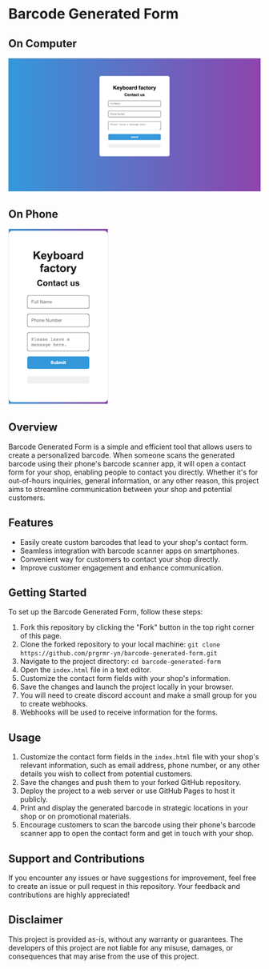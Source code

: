 # Barcode Generated Form

## On Computer
![Barcode Generated Form](images/main-page.png)
## On Phone
<img src="./images/main-page-phone.png" alt="main page" width="200"/>

## Overview

Barcode Generated Form is a simple and efficient tool that allows users to create a personalized barcode.
When someone scans the generated barcode using their phone's barcode scanner app, it will open a contact form for your shop, enabling people to contact you directly. Whether it's for out-of-hours inquiries, general information, or any other reason, this project aims to streamline communication between your shop and potential customers.

## Features

- Easily create custom barcodes that lead to your shop's contact form.
- Seamless integration with barcode scanner apps on smartphones.
- Convenient way for customers to contact your shop directly.
- Improve customer engagement and enhance communication.

## Getting Started

To set up the Barcode Generated Form, follow these steps:

1. Fork this repository by clicking the "Fork" button in the top right corner of this page.
2. Clone the forked repository to your local machine: `git clone https://github.com/prgrmr-yn/barcode-generated-form.git`
3. Navigate to the project directory: `cd barcode-generated-form`
4. Open the `index.html` file in a text editor.
5. Customize the contact form fields with your shop's information.
6. Save the changes and launch the project locally in your browser.
7. You will need to create discord account and make a small group for you to create webhooks.
8. Webhooks will be used to receive information for the forms.

## Usage

1. Customize the contact form fields in the `index.html` file with your shop's relevant information, such as email address, phone number, or any other details you wish to collect from potential customers.
2. Save the changes and push them to your forked GitHub repository.
3. Deploy the project to a web server or use GitHub Pages to host it publicly.
4. Print and display the generated barcode in strategic locations in your shop or on promotional materials.
5. Encourage customers to scan the barcode using their phone's barcode scanner app to open the contact form and get in touch with your shop.

## Support and Contributions

If you encounter any issues or have suggestions for improvement, feel free to create an issue or pull request in this repository. Your feedback and contributions are highly appreciated!

## Disclaimer

This project is provided as-is, without any warranty or guarantees. The developers of this project are not liable for any misuse, damages, or consequences that may arise from the use of this project.
